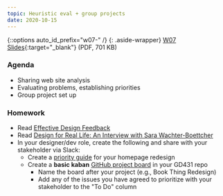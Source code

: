 ```yaml
---
topic: Heuristic eval + group projects
date: 2020-10-15
---
```


{::options auto_id_prefix="w07-" /}
{: .aside-wrapper}
<span class="highlighter">
[W07 Slides](files/w07-priority-matrixes.min.pdf){:target="_blank"} (PDF, 701 KB)
</span>

### Agenda

- Sharing web site analysis
- Evaluating problems, establishing priorities
- Group project set up

### Homework

- Read [Effective Design Feedback](https://jonyablonski.com/articles/2017/effective-design-feedback/)
- Read [Design for Real Life: An Interview with Sara Wachter-Boettcher](https://alistapart.com/article/design-for-real-life-interview-with-sara-wachter-boettcher)
- In your designer/dev role, create the following and share with your stakeholder via Slack:
  - Create a [priority guide](https://alistapart.com/article/priority-guides-a-content-first-alternative-to-wireframes) for your homepage redesign
  - Create a **basic kaban** [GitHub project board](https://help.github.com/articles/about-project-boards/) in your GD431 repo
    - Name the board after your project (e.g., Book Thing Redesign)
    - Add any of the issues you have agreed to prioritize with your stakeholder to the "To Do" column
